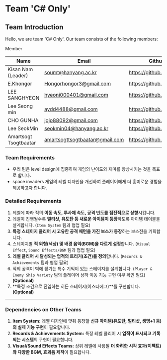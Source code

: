# Team 'C# Only' 
## Team Introduction
Hello, we are team 'C# Only'. Our team consists of the following members:

Member

| Name                                             | Email                   | Github Address                     |
|--------------------------------------------------|-------------------------|------------------------------------|
| Kisan Nam (Leader) | soumt@hanyang.ac.kr     | https://github.com/soumt-r         |
| E.Khongor                                    | Hongorhongor3@gmail.com | https://github.com/spicytortillabn |
| LEE SANGHYEON                                | hyeoni000401@gmail.com  | https://github.com/rudwnl          |
| Lee Seong min   | aydd4488@gmail.com      | https://github.com/lookback03      |
| CHO GUNHA                                    | jojo88092@gmail.com     | https://github.com/GUNHA96         |
| Lee SeokMin                                  | seokmin04@hanyang.ac.kr | https://github.com/seokmin04       |
| Amartsogt Tsogtbaatar                        | amartsogttsogtbaatar@gmail.com | https://github.com/Amraa-gif       |

### **Team Requirements**
- 우리 팀은 level design에 집중하여 게임의 난이도와 재미를 향상시키는 것을 목표로 합니다.
- space invaders 게임의 레벨 디자인을 개선하여 플레이어에게 더 흥미로운 경험을 제공하고자 합니다.

### **Detailed Requirements**

1.  레벨에 따라 적의 **이동 속도, 투사체 속도, 공격 빈도를 점진적으로 상향**시킵니다.
2.  레벨이 진행될수록 **멀티샷, 유도탄 등 새로운 아이템이 등장**하도록 아이템 테이블을 설계합니다. (`Item System` 팀과 협업 필요)
3.  **특정 스테이지 클리어 시 고유한 공격 패턴을 가진 보스가 등장**하는 보스전을 기획합니다.
4.  스테이지별 **적 외형(색상) 및 배경 음악(BGM)을 다르게 설정**합니다. (`Visual Effect`, `Sound Effects/BGM` 팀과 협업 필요)
5.  **레벨 클리어 시 달성되는 업적의 트리거(조건)를 정의**합니다. (`Records & Achievements` 팀과 협업 필요)
6.  적의 공격이 벽에 튕기는 특수 기믹이 있는 스테이지를 설계합니다. (`Player & Enemy Ship Variety` 팀의 플레이어 상하 이동 기능 구현 여부 확인 필요) **(Optional)**
7.  **특정 조건으로 진입하는 히든 스테이지(이스터에그)**를 구현합니다. **(Optional)**

---

### **Dependencies on Other Teams**

1.  **Item System:** 레벨 디자인에 맞춰 등장할 **신규 아이템(유도탄, 멀티샷, 생명+1 등)의 실제 기능 구현**이 필요합니다.
2.  **Records & Achievements System:** 특정 레벨 클리어 시 **업적이 표시되고 기록되는 시스템**의 구현이 필요합니다.
3.  **Visual/Sound Effects Teams:** 상위 레벨에 사용될 **더 화려한 시각 효과(이펙트)와 다양한 BGM, 효과음 제작**이 필요합니다.
